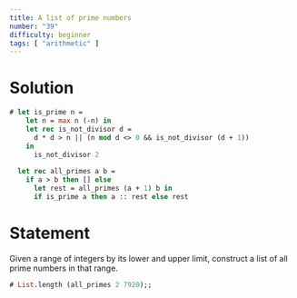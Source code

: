 ```yaml
---
title: A list of prime numbers
number: "39"
difficulty: beginner
tags: [ "arithmetic" ]
---
```


# Solution

```ocaml
# let is_prime n =
    let n = max n (-n) in
    let rec is_not_divisor d =
      d * d > n || (n mod d <> 0 && is_not_divisor (d + 1))
    in
      is_not_divisor 2
  
  let rec all_primes a b =
    if a > b then [] else
      let rest = all_primes (a + 1) b in
      if is_prime a then a :: rest else rest
```

# Statement

Given a range of integers by its lower and upper limit, construct a list
of all prime numbers in that range.

```ocaml
# List.length (all_primes 2 7920);;
```
